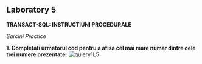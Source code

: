 
## Laboratory 5 
**TRANSACT-SQL: INSTRUCTIUNI PROCEDURALE** 

*Sarcini Practice*

**1. Completati urmatorul cod pentru a afisa cel mai mare numar dintre cele trei numere prezentate:**
![quiery1L5](https://github.com/nadiusa/Data_Base/blob/master/Lab5/sourcephoto/quiery1L5.png)

